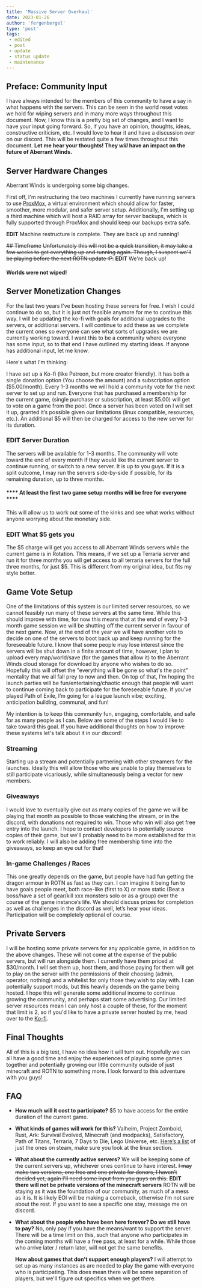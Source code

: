 ```yaml
---
title: 'Massive Server Overhaul'
date: 2023-01-26
author: 'fergenbergel'
type: 'post'
tags: 
 - edited
 - post
 - update
 - status update
 - maintenance
---
```


## Preface: Community Input

I have always intended for the members of this community to have a say in what happens with the servers. This can be seen in the world reset votes we hold for wiping servers and in many more ways throughout this document. Now, I know this is a pretty big set of changes, and I want to have your input going forward. So, if you have an opinion, thoughts, ideas, constructive criticism, etc. I would love to hear it and have a discussion over on our discord. This will be restated quite a few times throughout this document. **Let me hear your thoughts! They *__will__* have an impact on the future of Aberrant Winds.**

## Server Hardware Changes

Aberrant Winds is undergoing some big changes.

First off, I'm restructuring the two machines I currently have running servers to use [ProxMox](https://www.proxmox.com/en/ "ProxMox"), a virtual environment which should allow for faster, smoother, more modular, and safer server setup. Additionally, I'm setting up a third machine which will host a RAID array for server backups, which is fully supported through ProxMox and should keep our backups extra safe.

**EDIT**
Machine restructure is complete. They are back up and running!

~~\## Timeframe~~
~~Unfortunately this will not be a quick transition, it may take a few weeks to get everything up and running again. Though, I suspect we'll be playing before the next ROTN update :P.~~ **EDIT** We're back up!

#### **Worlds were not wiped!**

## Server Monetization Changes

For the last two years I've been hosting these servers for free. I wish I could continue to do so, but it is just not feasible anymore for me to continue this way. I will be updating the ko-fi with goals for additional upgrades to the servers, or additional servers. I will continue to add these as we complete the current ones so everyone can see what sorts of upgrades we are currently working toward. I want this to be a community where everyone has some input, so to that end I have outlined my starting ideas. If anyone has additional input, let me know.

Here's what I'm thinking:

I have set up a Ko-fi (like Patreon, but more creator friendly). It has both a single donation option (You choose the amount) and a subscription option ($5.00/month). Every 1-3 months we will hold a community vote for the next server to set up and run. Everyone that has purchased a membership for the current game, (single purchase or subscription, at least $5.00) will get to vote on a game from the pool. Once a server has been voted on I will set it up, granted it’s possible given our limitations (linux compatible, resources, etc.). An additional $5 will then be charged for access to the new server for its duration.

### EDIT Server Duration

The servers will be available for 1-3 months. The community will vote toward the end of every month if they would like the current server to continue running, or switch to a new server. It is up to you guys. If it is a split outcome, I may run the servers side-by-side if possible, for its remaining duration, up to three months.

#### **** At least the first two game setup months will be free for everyone ****

This will allow us to work out some of the kinks and see what works without anyone worrying about the monetary side.

### EDIT What $5 gets you

The $5 charge will get you access to all Aberrant Winds servers while the current game is in Rotation. This means, if we set up a Terraria server and run it for three months you will get access to all terraria servers for the full three months, for just $5. This is different from my original idea, but fits my style better.

## Game Vote Setup

One of the limitations of this system is our limited server resources, so we cannot feasibly run many of these servers at the same time. While this should improve with time, for now this means that at the end of every 1-3 month game session we will be shutting off the current server in favour of the next game. Now, at the end of the year we will have another vote to decide on one of the servers to boot back up and keep running for the foreseeable future. I know that some people may lose interest since the servers will be shut down in a finite amount of time, however, I plan to upload every map/world/save (for the games that allow it) to the Aberrant Winds cloud storage for download by anyone who wishes to do so. Hopefully this will offset the "everything will be gone so what's the point" mentality that we all fall prey to now and then. On top of that, I'm hoping the launch parties will be fun/entertaining/chaotic enough that people will want to continue coming back to participate for the foreseeable future. If you’ve played Path of Exile, I’m going for a league launch vibe; exciting, anticipation building, communal, and fun!

My intention is to keep this community fun, engaging, comfortable, and safe for as many people as I can. Below are some of the steps I would like to take toward this goal. If you have additional thoughts on how to improve these systems let's talk about it in our discord!

### Streaming

Starting up a stream and potentially partnering with other streamers for the launches. Ideally this will allow those who are unable to play themselves to still participate vicariously, while simultaneously being a vector for new members.

### Giveaways

I would love to eventually give out as many copies of the game we will be playing that month as possible to those watching the stream, or in the discord, with donations not required to win. Those who win will also get free entry into the launch. I hope to contact developers to potentially source copies of their game, but we'll probably need to be more established for this to work reliably. I will also be adding free membership time into the giveaways, so keep an eye out for that!

### In-game Challenges / Races

This one greatly depends on the game, but people have had fun getting the dragon armour in ROTN as fast as they can. I can imagine it being fun to have goals people meet, both race-like (first to X) or more static (Beat a boss/have a set of gear/kill xxx monsters solo or as a group) over the course of the game instance’s life. We should discuss prizes for completion as well as challenges in the discord as well, let’s hear your ideas. Participation will be completely optional of course.

## Private Servers

I will be hosting some private servers for any applicable game, in addition to the above changes. These will not come at the expense of the public servers, but will run alongside them. I currently have them priced at $30/month. I will set them up, host them, and those paying for them will get to play on the server with the permissions of their choosing (admin, operator, nothing) and a whitelist for only those they wish to play with. I can potentially support mods, but this heavily depends on the game being hosted. I hope this will generate some additional income to continue growing the community, and perhaps start some advertising. Our limited server resources mean I can only host a couple of these, for the moment that limit is 2, so if you'd like to have a private server hosted by me, head over to the [Ko-fi](https://ko-fi.com/aberrantwinds "Aberrant Winds' Ko-fi").

## Final Thoughts

All of this is a big test, I have no idea how it will turn out. Hopefully we can all have a good time and enjoy the experiences of playing some games together and potentially growing our little community outside of just minecraft and ROTN to something more. I look forward to this adventure with you guys!

## FAQ

* **How much will it cost to participate?**
  $5 to have access for the entire duration of the current game.
* **What kinds of games will work for this?**
  Valheim, Project Zomboid, Rust, Ark: Survival Evolved, Minecraft (and modpacks), Satisfactory, Path of Titans, Terraria, 7 Days to Die, Lego Universe, etc. [Here’s a list](https://developer.valvesoftware.com/wiki/Dedicated_Servers_List "Valve Dedicated Server List") of just the ones on steam, make sure you look at the linux section.
* **What about the currently active servers?**
  We will be keeping some of the current servers up, whichever ones continue to have interest. ~~I may make two versions, one free and one private for donors, I haven’t decided yet, again I'll need some input from you guys on this.~~ **EDIT there will not be private versions of the minecraft servers** ROTN will be staying as it was the foundation of our community, as much of a mess as it is. It is likely EOI will be making a comeback, otherwise I’m not sure about the rest. If you want to see a specific one stay, message me on discord.
* **What about the people who have been here forever? Do we still have to pay?**
  No, only pay if you have the means/want to support the server. There will be a time limit on this, such that anyone who participates in the coming months will have a free pass, at least for a while. While those who arrive later / return later, will not get the same benefits.

  **How about games that don't support enough players?**
  I will attempt to set up as many instances as are needed to play the game with everyone who is participating. This does mean there will be some separation of players, but we'll figure out specifics when we get there.